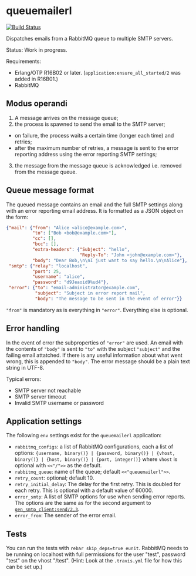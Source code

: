 queuemailerl
============

[![Build Status](https://travis-ci.org/Textalk/queuemailerl.svg)](https://travis-ci.org/Textalk/queuemailerl)

Dispatches emails from a RabbitMQ queue to multiple SMTP servers.

Status: Work in progress.

Requirements:

* Erlang/OTP R16B02 or later. (`application:ensure_all_started/2` was added in R16B01.)
* RabbitMQ

Modus operandi
--------------

1. A message arrives on the message queue;
2. the process is spawned to send the email to the SMTP server;
  * on failure, the process waits a certain time (longer each time) and retries;
  * after the maximum number of retries, a message is sent to the error reporting
    address using the error reporting SMTP settings;
3. the message from the message queue is acknowledged i.e. removed from the
   message queue.

Queue message format
--------------------

The queued message contains an email and the full SMTP settings along with an
error reporting email address. It is formatted as a JSON object on the form:

```JSON
{"mail": {"from": "Alice <alice@example.com>",
          "to": ["Bob <bob@example.com>"],
          "cc": [],
          "bcc": [],
          "extra-headers": {"Subject": "hello",
                            "Reply-To": "John <john@example.com>"},
          "body": "Dear Bob,\n\nI just want to say hello.\n\nAlice"},
 "smtp": {"relay": "localhost",
          "port": 25,
          "username": "alice",
          "password": "d9Jeaoid9%ud4"},
 "error": {"to": "email-administrator@example.com",
           "subject": "Subject in error report mail",
           "body": "The message to be sent in the event of error"}}
```

`"from"` is mandatory as is everything in `"error"`. Everything else is
optional.

Error handling
--------------

In the event of error the subproperties of `"error"` are used. An email with
the contents of `"body"` is sent to `"to"` with the
subject `"subject"` and the failing email attatched. If there is any
useful information about what went wrong, this is appended to
`"body"`. The error message should be a plain text string in UTF-8.

Typical errors:

* SMTP server not reachable
* SMTP server timeout
* Invalid SMTP username or password

Application settings
--------------------

The following `env` settings exist for the `queuemailerl` application:

* `rabbitmq_configs`: a list of RabbitMQ configurations, each a list of
  options: `{username, binary()} | {password, binary()} | {vhost, binary()} |
  {host, binary()} | {port, integer()}` where `vhost` is optional with
  `<<"/">>` as the default.
* `rabbitmq_queue`: name of the queue; default `<<"queuemailerl">>`.
* `retry_count`: optional; default 10.
* `retry_initial_delay`: The delay for the first retry. This is doubled for
  each retry. This is optional with a default value of 60000.
* `error_smtp`: A list of SMTP options for use when sending error reports. The
  options are the same as for the second argument to
  [`gen_smtp_client:send/2,3`](https://github.com/Vagabond/gen_smtp/).
* `error_from`: The sender of the error email.

Tests
-----

You can run the tests with `rebar skip_deps=true eunit`. RabbitMQ needs to be
running on localhost with full permissions for the user "test", password "test"
on the vhost "/test". (Hint: Look at the `.travis.yml` file for how this can be
set up.)

